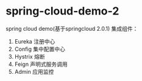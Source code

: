 # spring-cloud-demo-2
spring cloud demo(基于springcloud 2.0.1)
集成组件：
1. Eureka 注册中心
2. Config 集中配置中心
3. Hystrix 熔断
4. Feign 声明式服务调用
5. Admin 应用监控
